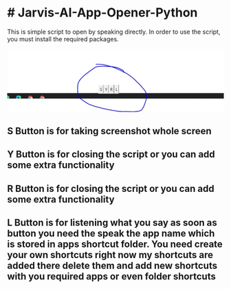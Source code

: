 <h1># Jarvis-AI-App-Opener-Python</h1>

This is simple script to open by speaking directly. 
In order to use the script, you must install the required packages.


<p align="centre">
  <img src="Design.JPG" alt="accessibility text">
</p>

<h2>S Button is for taking screenshot whole screen</h2>
<h2>Y Button is for closing the script or you can add some extra functionality</h2>
<h2>R Button is for closing the script or you can add some extra functionality</h2>
<h2>L Button is for listening what you say as soon as button you need the speak the app name which is stored in apps shortcut folder. You need create your own shortcuts right now my shortcuts are added there delete them and add new shortcuts with you required apps or even folder shortcuts </h2>
